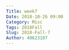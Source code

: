 ```yaml
---
Title: week7
Date: 2018-10-26 09:00
Category: Misc
Tags: 2018Fall
Slug: 2018-Fall-7
Author: 40623107
---
```

<!-- PELICAN_END_SUMMARY -->